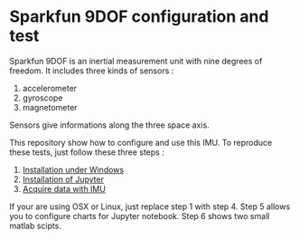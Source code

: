 # Sparkfun 9DOF configuration and test

Sparkfun 9DOF is an inertial measurement unit with nine degrees of freedom. It includes three kinds of sensors :

1. accelerometer
2. gyroscope
3. magnetometer

Sensors give informations along the three space axis.

This repository show how to configure and use this IMU. To reproduce these tests, just follow these  three steps :

1. [Installation under Windows](https://github.com/fbuloup/sparkfun9DOF/tree/master/1_WindowsInstallation)
2. [Installation of Jupyter](https://github.com/fbuloup/sparkfun9DOF/tree/master/2_Jupyter)
3. [Acquire data with IMU](https://github.com/fbuloup/sparkfun9DOF/tree/master/3_IMU_DACQ)

If your are using OSX or Linux, just replace step 1 with step 4. Step 5 allows you to configure charts for Jupyter notebook. Step 6 shows two small matlab scipts.
